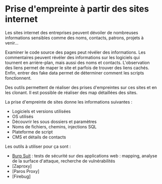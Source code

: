 # Prise d'empreinte à partir des sites internet

Les sites internet des entreprises peuvent dévoiler de nombreuses informations sensibles comme des noms, contacts, patrons, projets à venir...  

Examiner le code source des pages peut révéler des informations. Les commentaires peuvent révéler des informations sur les logiciels qui tournent en arrière-plan, mais aussi des noms et contacts. L'observation des liens permet de maper le site et parfois de trouver des liens cachés. Enfin, entrer des fake data permet de déterminer comment les scripts fonctionnent.  

Des outils permettent de réaliser des prises d'empreintes sur ces sites et en les clonant. Il est possible de réaliser des map détaillées des sites.

La prise d'empreinte de sites donne les informations suivantes :

* Logiciels et versions utilisées
* OS utilisés
* Découvrir les sous dossiers et paramètres 
* Noms de fichiers, chemins, injections SQL
* Plateforme de script
* CMS et détails de contacts

Les outils à utiliser pour ça sont :

* [Burp Suit](https://portswigger.net) : tests de sécurité sur des applications web : mapping, analyse de la surface d'attaque, recherche de vulnérabilités
* [Zaproxy]
* [Paros Proxy]
* [Firebug]
